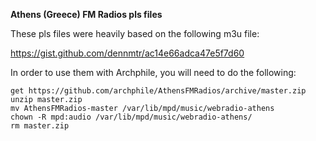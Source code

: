 **Athens (Greece) FM Radios pls files**

These pls files were heavily based on the following m3u file:

https://gist.github.com/dennmtr/ac14e66adca47e5f7d60


In order to use them with Archphile, you will need to do the following:

	get https://github.com/archphile/AthensFMRadios/archive/master.zip
	unzip master.zip
	mv AthensFMRadios-master /var/lib/mpd/music/webradio-athens
	chown -R mpd:audio /var/lib/mpd/music/webradio-athens/
	rm master.zip
